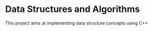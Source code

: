 # Data Structures and Algorithms

This project aims at implementing data structure concepts using C++